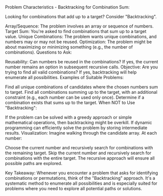 Problem Characteristics - Backtracking for Combination Sum:

Looking for combinations that add up to a target? Consider "Backtracking".

Array/Sequence: The problem involves an array or sequence of numbers.
Target Sum: You're asked to find combinations that sum up to a target value.
Unique Combinations: The problem wants unique combinations, and numbers may or may not be reused.
Optimization: The problem might be about maximizing or minimizing something (e.g., the number of combinations).
Questions to Ask:

Reusability: Can numbers be reused in the combinations? If yes, the current number remains an option in subsequent recursive calls.
Objective: Are you trying to find all valid combinations? If yes, backtracking will help enumerate all possibilities.
Examples of Suitable Problems:

Find all unique combinations of candidates where the chosen numbers sum to target.
Find all combinations summing up to the target, with an additional constraint (e.g., each number can be used only once).
Determine if a combination exists that sums up to the target.
When NOT to Use "Backtracking":

If the problem can be solved with a greedy approach or simple mathematical operations, then backtracking might be overkill.
If dynamic programming can efficiently solve the problem by storing intermediate results.
Visualization:
Imagine walking through the candidate array. At each number:

Choose the current number and recursively search for combinations with the remaining target.
Skip the current number and recursively search for combinations with the entire target.
The recursive approach will ensure all possible paths are explored.

Key Takeaway:
Whenever you encounter a problem that asks for identifying combinations or permutations, think of the "Backtracking" approach. It's a systematic method to enumerate all possibilities and is especially suited for problems where you need to explore all potential paths or solutions.

